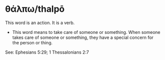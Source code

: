 # θάλπω/thalpō
This word is an action. It is a verb.
* This word means to take care of someone or something. When someone takes care of someone or something, they have a special concern for the person or thing.

See: Ephesians 5:29; 1 Thessalonians 2:7
